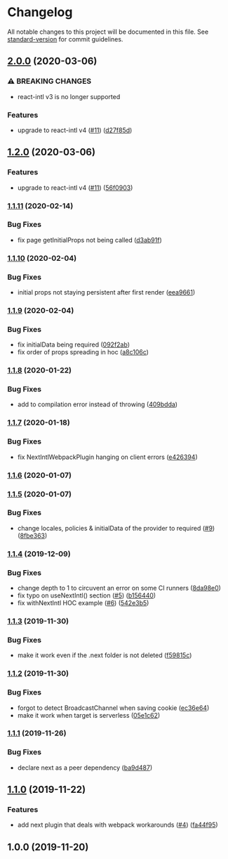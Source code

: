 # Changelog

All notable changes to this project will be documented in this file. See [standard-version](https://github.com/conventional-changelog/standard-version) for commit guidelines.

## [2.0.0](https://github.com/moxystudio/next-intl/compare/v1.1.11...v2.0.0) (2020-03-06)


### ⚠ BREAKING CHANGES

* react-intl v3 is no longer supported

### Features

* upgrade to react-intl v4 ([#11](https://github.com/moxystudio/next-intl/issues/11)) ([d27f85d](https://github.com/moxystudio/next-intl/commit/d27f85d8fce249b2657bdf795d0b42ab683914c7))

## [1.2.0](https://github.com/moxystudio/next-intl/compare/v1.1.11...v1.2.0) (2020-03-06)


### Features

* upgrade to react-intl v4 ([#11](https://github.com/moxystudio/next-intl/issues/11)) ([56f0903](https://github.com/moxystudio/next-intl/commit/56f09031b89938e60ce43d0d86cb641a3abac74b))

### [1.1.11](https://github.com/moxystudio/next-intl/compare/v1.1.10...v1.1.11) (2020-02-14)


### Bug Fixes

* fix page getInitialProps not being called ([d3ab91f](https://github.com/moxystudio/next-intl/commit/d3ab91f21e91c03b60fdbb3d83e73231acada843))

### [1.1.10](https://github.com/moxystudio/next-intl/compare/v1.1.9...v1.1.10) (2020-02-04)


### Bug Fixes

* initial props not staying persistent after first render ([eea9661](https://github.com/moxystudio/next-intl/commit/eea9661a6f9d5ef18738215d66a74b45558524e0))

### [1.1.9](https://github.com/moxystudio/next-intl/compare/v1.1.8...v1.1.9) (2020-02-04)


### Bug Fixes

* fix initialData being required ([092f2ab](https://github.com/moxystudio/next-intl/commit/092f2abb00813b0d53cde12df7257415b98a146b))
* fix order of props spreading in hoc ([a8c106c](https://github.com/moxystudio/next-intl/commit/a8c106c5b0fe32d874fc4e7031b7e908b09e7912))

### [1.1.8](https://github.com/moxystudio/next-intl/compare/v1.1.7...v1.1.8) (2020-01-22)


### Bug Fixes

* add to compilation error instead of throwing ([409bdda](https://github.com/moxystudio/next-intl/commit/409bddad8557164040d3dc09578e17eca0d9dd90))

### [1.1.7](https://github.com/moxystudio/next-intl/compare/v1.1.6...v1.1.7) (2020-01-18)


### Bug Fixes

* fix NextIntlWebpackPlugin hanging on client errors ([e426394](https://github.com/moxystudio/next-intl/commit/e4263948cbb706dc219449154ee8f4b47e259380))

### [1.1.6](https://github.com/moxystudio/next-intl/compare/v1.1.5...v1.1.6) (2020-01-07)

### [1.1.5](https://github.com/moxystudio/next-intl/compare/v1.1.4...v1.1.5) (2020-01-07)


### Bug Fixes

* change locales, policies & initialData of the provider to required ([#9](https://github.com/moxystudio/next-intl/issues/9)) ([8fbe363](https://github.com/moxystudio/next-intl/commit/8fbe3636a8cbf6df899d2210072830c4b4237a20))

### [1.1.4](https://github.com/moxystudio/next-intl/compare/v1.1.3...v1.1.4) (2019-12-09)


### Bug Fixes

* change depth to 1 to circuvent an error on some CI runners ([8da98e0](https://github.com/moxystudio/next-intl/commit/8da98e0297e0ed77fe1eadc262222b09b606f6a3))
* fix typo on useNextIntl() section ([#5](https://github.com/moxystudio/next-intl/issues/5)) ([b156440](https://github.com/moxystudio/next-intl/commit/b156440856234ddad55c5bc95834a9e35ef995db))
* fix withNextIntl HOC example ([#6](https://github.com/moxystudio/next-intl/issues/6)) ([542e3b5](https://github.com/moxystudio/next-intl/commit/542e3b5dbe04cb5251b9bf4314e5280877c53d8a))

### [1.1.3](https://github.com/moxystudio/next-intl/compare/v1.1.2...v1.1.3) (2019-11-30)


### Bug Fixes

* make it work even if the .next folder is not deleted ([f59815c](https://github.com/moxystudio/next-intl/commit/f59815cc816e240ad28b9c8b35b2634cea3a8ea2))

### [1.1.2](https://github.com/moxystudio/next-intl/compare/v1.1.1...v1.1.2) (2019-11-30)


### Bug Fixes

* forgot to detect BroadcastChannel when saving cookie ([ec36e64](https://github.com/moxystudio/next-intl/commit/ec36e64fcbfdbf180c71a1782e1c4a3da1dd339d))
* make it work when target is serverless ([05e1c62](https://github.com/moxystudio/next-intl/commit/05e1c62e29af9767a583264b8921eeb36633a5f8))

### [1.1.1](https://github.com/moxystudio/next-intl/compare/v1.1.0...v1.1.1) (2019-11-26)


### Bug Fixes

* declare next as a peer dependency ([ba9d487](https://github.com/moxystudio/next-intl/commit/ba9d487fba96ef2c2323d616c2085e8f0b95d86c))

## [1.1.0](https://github.com/moxystudio/next-intl/compare/v1.0.0...v1.1.0) (2019-11-22)


### Features

* add next plugin that deals with webpack workarounds ([#4](https://github.com/moxystudio/next-intl/issues/4)) ([fa44f95](https://github.com/moxystudio/next-intl/commit/fa44f956409d4349afcfaaebcda2e2d5d0f783a9))

## 1.0.0 (2019-11-20)
